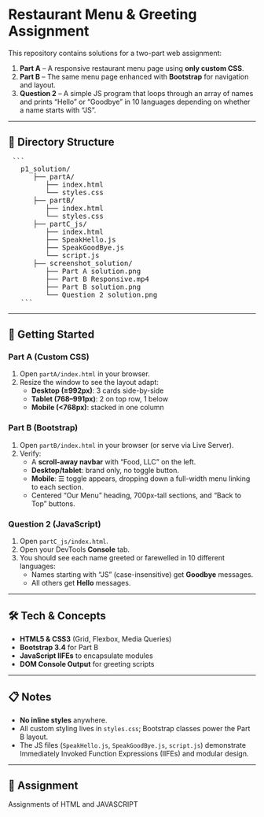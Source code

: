 # Restaurant Menu & Greeting Assignment

This repository contains solutions for a two-part web assignment:

1. **Part A** – A responsive restaurant menu page using **only custom CSS**.  
2. **Part B** – The same menu page enhanced with **Bootstrap** for navigation and layout.  
3. **Question 2** – A simple JS program that loops through an array of names and prints “Hello” or “Goodbye” in 10 languages depending on whether a name starts with “JS”.

---
## 📁 Directory Structure

<pre> ```
   p1_solution/ 
      ├── partA/ 
         ├── index.html
         └── styles.css 
      ├── partB/
         ├── index.html
         └── styles.css 
      ├── partC_js/ 
         ├── index.html 
         ├── SpeakHello.js 
         ├── SpeakGoodBye.js 
         └── script.js
      ├── screenshot_solution/
         ├── Part A solution.png 
         ├── Part B Responsive.mp4 
         ├── Part B solution.png
         └── Question 2 solution.png
   ``` </pre>
---

## 🚀 Getting Started

### Part A (Custom CSS)

1. Open `partA/index.html` in your browser.  
2. Resize the window to see the layout adapt:
   - **Desktop (≥992px)**: 3 cards side-by-side  
   - **Tablet (768–991px)**: 2 on top row, 1 below  
   - **Mobile (<768px)**: stacked in one column  

### Part B (Bootstrap)

1. Open `partB/index.html` in your browser (or serve via Live Server).  
2. Verify:
   - A **scroll-away navbar** with “Food, LLC” on the left.  
   - **Desktop/tablet**: brand only, no toggle button.  
   - **Mobile**: ☰ toggle appears, dropping down a full-width menu linking to each section.  
   - Centered “Our Menu” heading, 700px-tall sections, and “Back to Top” buttons.

### Question 2 (JavaScript)

1. Open `partC_js/index.html`.  
2. Open your DevTools **Console** tab.  
3. You should see each name greeted or farewelled in 10 different languages:
   - Names starting with “JS” (case-insensitive) get **Goodbye** messages.  
   - All others get **Hello** messages.  

---

## 🛠️ Tech & Concepts

- **HTML5 & CSS3** (Grid, Flexbox, Media Queries)  
- **Bootstrap 3.4** for Part B  
- **JavaScript IIFEs** to encapsulate modules  
- **DOM Console Output** for greeting scripts
---

## 📋 Notes

- **No inline styles** anywhere.  
- All custom styling lives in `styles.css`; Bootstrap classes power the Part B layout.  
- The JS files (`SpeakHello.js`, `SpeakGoodBye.js`, `script.js`) demonstrate Immediately Invoked Function Expressions (IIFEs) and modular design.

---

## 📜 Assignment

Assignments of HTML and JAVASCRIPT 
